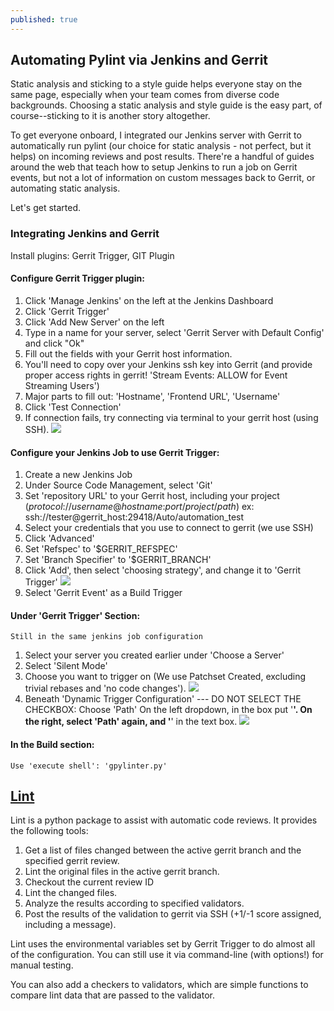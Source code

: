 ```yaml
---
published: true
---
```


## Automating Pylint via Jenkins and Gerrit

Static analysis and sticking to a style guide helps everyone stay on the same page, especially when your team comes from diverse code backgrounds. Choosing a static analysis and style guide is the easy part, of course--sticking to it is another story altogether.

To get everyone onboard, I integrated our Jenkins server with Gerrit to automatically run pylint (our choice for static analysis - not perfect, but it helps) on incoming reviews and post results. There're a handful of guides around the web that teach how to setup Jenkins to run a job on Gerrit events, but not a lot of information on custom messages back to Gerrit, or automating static analysis.

Let's get started.

### Integrating Jenkins and Gerrit
Install plugins: Gerrit Trigger, GIT Plugin

#### Configure Gerrit Trigger plugin:

1. Click 'Manage Jenkins' on the left at the Jenkins Dashboard
2. Click 'Gerrit Trigger'
3. Click 'Add New Server' on the left
4. Type in a name for your server, select 'Gerrit Server with Default Config' and click "Ok"
5. Fill out the fields with your Gerrit host information. 
6. You'll need to copy over your Jenkins ssh key into Gerrit (and provide proper access rights in gerrit! 'Stream Events: ALLOW for Event Streaming Users')
7. Major parts to fill out: 'Hostname', 'Frontend URL', 'Username'
8. Click 'Test Connection'
9. If connection fails, try connecting via terminal to your gerrit host (using SSH).
![](http://i.imgur.com/QUM1zz0.png)   
   
  
#### Configure your Jenkins Job to use Gerrit Trigger:
1. Create a new Jenkins Job
2. Under Source Code Management, select 'Git'
3. Set 'repository URL' to your Gerrit host, including your project
	(_protocol_://_username_@_hostname_:_port_/_project_/_path_)
       ex: ssh://tester@gerrit_host:29418/Auto/automation_test
4. Select your credentials that you use to connect to gerrit (we use SSH)
5. Click 'Advanced'
6. Set 'Refspec' to '$GERRIT_REFSPEC'
7. Set 'Branch Specifier' to '$GERRIT_BRANCH'
8. Click 'Add', then select 'choosing strategy', and change it to 'Gerrit Trigger'
![](http://i.imgur.com/jmexAle.png)        
9. Select 'Gerrit Event' as a Build Trigger

#### Under 'Gerrit Trigger' Section:
    Still in the same jenkins job configuration
1. Select your server you created earlier under 'Choose a Server'
2. Select 'Silent Mode'
3. Choose you want to trigger on (We use Patchset Created, excluding trivial rebases and 'no code changes'). 
![](http://i.imgur.com/tR08BFM.png)
4. Beneath 'Dynamic Trigger Configuration' --- DO NOT SELECT THE CHECKBOX:
        Choose 'Path' On the left dropdown, in the box put '**'. On the right, select 'Path' again,   and '**' in the text box. 
 ![](http://i.imgur.com/AkzmSCV.png)
 
#### In the Build section:
    Use 'execute shell': 'gpylinter.py'
        
## [Lint](https://github.com/astraw38/Lint)
Lint is a python package to assist with automatic code reviews. It provides the following tools:

1. Get a list of files changed between the active gerrit branch and the specified gerrit review.
2. Lint the original files in the active gerrit branch.
3. Checkout the current review ID
4. Lint the changed files. 
5. Analyze the results according to specified validators.
6. Post the results of the validation to gerrit via SSH (+1/-1 score assigned, including a message). 

Lint uses the environmental variables set by Gerrit Trigger to do almost all of the configuration. You can still use it via command-line (with options!) for manual testing. 


You can also add a checkers to validators, which are simple functions to compare lint data that are passed to the validator.
